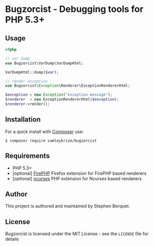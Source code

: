 Bugzorcist - Debugging tools for PHP 5.3+
=========================================

Usage
-----

```php
<?php

// var dump
use Bugzorcist\VarDump\VarDumpHtml;

VarDumpHtml::dump($var);

// render exception
use Bugzorcist\Exception\Renderer\ExceptionRendererHtml;

$exception = new Exception("exception message");
$renderer  = new ExceptionRendererHtml($exception);
$renderer->render();

```

Installation
------------
For a quick install with [Composer](https://getcomposer.org/) use:

    $ composer require samleybrize/bugzorcist

Requirements
------------

- PHP 5.3+
- [optional] [FirePHP](https://addons.mozilla.org/fr/firefox/addon/firephp/) Firefox extension for FirePHP based renderers
- [optional] [ncurses](http://pecl.php.net/package/ncurses) PHP extension for Ncurses based renderers

Author
------

This project is authored and maintained by Stephen Berquet.

License
-------

Bugzorcist is licensed under the MIT License - see the `LICENSE` file for details
